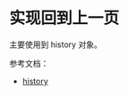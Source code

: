 # 实现回到上一页

主要使用到 history 对象。

参考文档：

- [history](https://reacttraining.com/react-router/core/api/history)

